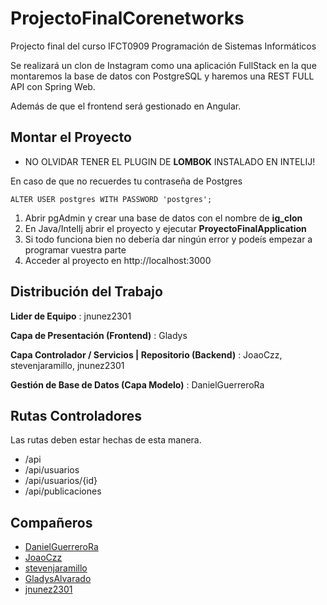 # ProjectoFinalCorenetworks
Projecto final del curso IFCT0909 Programación de Sistemas Informáticos

Se realizará un clon de Instagram como una aplicación FullStack en la que montaremos
la base de datos con PostgreSQL y haremos una REST FULL API con Spring Web.

Además de que el frontend será gestionado en Angular.

## Montar el Proyecto

* NO OLVIDAR TENER EL PLUGIN DE **LOMBOK** INSTALADO EN INTELIJ!

En caso de que no recuerdes tu contraseña de Postgres
```
ALTER USER postgres WITH PASSWORD 'postgres';
```
1. Abrir pgAdmin y crear una base de datos con el nombre de **ig_clon**
2. En Java/IntelIj abrir el proyecto y ejecutar **ProyectoFinalApplication**
3. Si todo funciona bien no debería dar ningún error y podeís empezar a programar vuestra parte
4. Acceder al proyecto en http://localhost:3000

## Distribución del Trabajo

**Lider de Equipo** : jnunez2301

**Capa de Presentación (Frontend)** : Gladys

**Capa Controlador / Servicios | Repositorio (Backend)** : JoaoCzz, stevenjaramillo, jnunez2301

**Gestión de Base de Datos (Capa Modelo)** : DanielGuerreroRa

## Rutas Controladores

Las rutas deben estar hechas de esta manera.

* /api
* /api/usuarios
* /api/usuarios/{id}
* /api/publicaciones


## Compañeros

* [DanielGuerreroRa](https://github.com/DanielGuerreroRa)
* [JoaoCzz](https://github.com/JoaoCzz)
* [stevenjaramillo](https://github.com/stevenjaramillo)
* [GladysAlvarado](https://github.com/GladysAlvarado)
* [jnunez2301](https://github.com/jnunez2301)